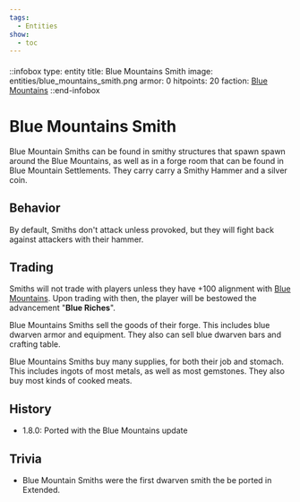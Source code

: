 ```yaml
---
tags:
  - Entities
show:
  - toc
---
```


####

::infobox
type: entity
title: Blue Mountains Smith
image: entities/blue_mountains_smith.png
armor: 0
hitpoints: 20
faction: [Blue Mountains](/Extended-Wiki/wiki/Blue_Mountains_(Faction))
::end-infobox

# Blue Mountains Smith

Blue Mountain Smiths can be found in smithy structures that spawn spawn around the Blue Mountains, as well as in a forge room that can be found in Blue Mountain Settlements. They carry carry a Smithy Hammer and a silver coin.

## Behavior

By default, Smiths don't attack unless provoked, but they will fight back against attackers with their hammer.

## Trading

Smiths will not trade with players unless they have +100 alignment with [Blue Mountains](/Extended-Wiki/wiki/Blue_Mountains_(Faction)). Upon trading with then, the player will be bestowed the advancement "**Blue Riches**".

Blue Mountains Smiths sell the goods of their forge. This includes blue dwarven armor and equipment. They also can sell blue dwarven bars and crafting table.

Blue Mountains Smiths buy many supplies, for both their job and stomach. This includes ingots of most metals, as well as most gemstones. They also buy most kinds of cooked meats.

## History
- 1.8.0: Ported with the Blue Mountains update

## Trivia

- Blue Mountain Smiths were the first dwarven smith the be ported in Extended.

